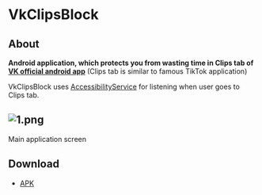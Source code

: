 # VkClipsBlock
## About
**Android application, which protects you from wasting time in Clips tab of [VK official android app](https://play.google.com/store/apps/details?id=com.vkontakte.android)**
(Clips tab is similar to famous TikTok application)

VkClipsBlock uses [AccessibilityService](https://developer.android.com/reference/android/accessibilityservice/AccessibilityService) for listening when user goes to  Clips tab.

![1.png](https://i.postimg.cc/QCFZ73zR/1.png "Main application screen")
---
Main application screen

## Download
* [APK](https://github.com/kratos23/VkClipsBlock/releases/download/0.1/0.1.apk)
